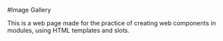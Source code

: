 #Image Gallery

This is a web page made for the practice of creating web components in modules, using HTML templates and slots.